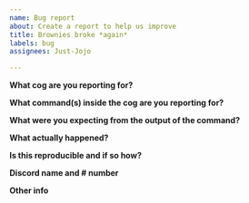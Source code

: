 ```yaml
---
name: Bug report
about: Create a report to help us improve
title: Brownies broke *again*
labels: bug
assignees: Just-Jojo

---
```


**What cog are you reporting for?**

**What command(s) inside the cog are you reporting for?**

**What were you expecting from the output of the command?**

**What actually happened?**

**Is this reproducible and if so how?**

**Discord name and # number**

**Other info**
